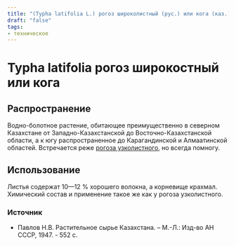 ```yaml
---
title: "(Typha latifolia L.) рогоз широколистный (рус.) или кога (каз.)"
draft: "false"
tags:
- техническое
--- 
```

# Typha latifolia рогоз широкостный или кога
## Распространение
Водно-болотное растение, обитающее преимущественно в северном Казахстане от Западно-Казахстанской до Восточно-Казахстанской области, а к югу распространенное до Карагандинской и Алмаатинской областей. Встречается реже [рогоза узколистного](https://kazflora.online/рогоз-узколистный/), но всегда помногу.
## Использование
Листья содержат 10—12 % хорошего волокна, а корневище крахмал. Химический состав и применение такое же как у рогоза узколистного.

### Источник
* Павлов Н.В. Растительное сырье Казахстана. – М.-Л.: Изд-во АН СССР, 1947. - 552 с.